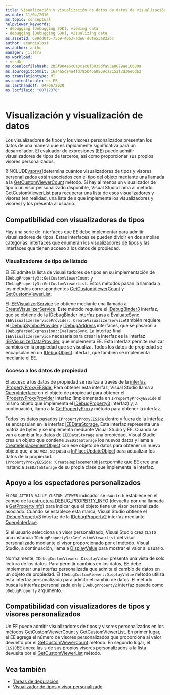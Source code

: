 ```yaml
---
title: Visualización y visualización de datos de datos de visualización y visualización de datos de visualización Microsoft Docs
ms.date: 11/04/2016
ms.topic: conceptual
helpviewer_keywords:
- debugging [Debugging SDK], viewing data
- debugging [Debugging SDK], visualizing data
ms.assetid: 699dd0f5-7569-40b3-ade6-d0fe53e832bc
author: acangialosi
ms.author: anthc
manager: jillfra
ms.workload:
- vssdk
ms.openlocfilehash: 2b5f984e6c6a3c1c8f3835dfa93a8679ae16680a
ms.sourcegitcommit: 16a4a5da4a4fd795b46a0869ca2152f2d36e6db2
ms.translationtype: MT
ms.contentlocale: es-ES
ms.lasthandoff: 04/06/2020
ms.locfileid: "80712376"
---
```

# <a name="visualizing-and-viewing-data"></a>Visualización y visualización de datos
Los visualizadores de tipos y los visores personalizados presentan los datos de una manera que es rápidamente significativa para un desarrollador. El evaluador de expresiones (EE) puede admitir visualizadores de tipos de terceros, así como proporcionar sus propios visores personalizados.

 [!INCLUDE[vsprvs](../../code-quality/includes/vsprvs_md.md)]determina cuántos visualizadores de tipos y visores personalizados están asociados con el tipo del objeto mediante una llamada a la [GetCustomViewerCount](../../extensibility/debugger/reference/idebugproperty3-getcustomviewercount.md) método. Si hay al menos un visualizador de tipo o un visor personalizado disponible, Visual Studio llama al método [GetCustomViewerList](../../extensibility/debugger/reference/idebugproperty3-getcustomviewerlist.md) para recuperar una lista de esos visualizadores y visores (en realidad, una lista de s que implementa los visualizadores y visores) y los presenta al usuario.

## <a name="supporting-type-visualizers"></a>Compatibilidad con visualizadores de tipos
 Hay una serie de interfaces que EE debe implementar para admitir visualizadores de tipos. Estas interfaces se pueden dividir en dos amplias categorías: interfaces que enumeran los visualizadores de tipos y las interfaces que tienen acceso a los datos de propiedad.

### <a name="listing-type-visualizers"></a>Visualizadores de tipo de listado
 El EE admite la lista de visualizadores de tipos en su implementación de `IDebugProperty3::GetCustomViewerCount` y `IDebugProperty3::GetCustomViewerList`. Estos métodos pasan la llamada a los métodos correspondientes [GetCustomViewerCount](../../extensibility/debugger/reference/ieevisualizerservice-getcustomviewercount.md) y [GetCustomViewerList](../../extensibility/debugger/reference/ieevisualizerservice-getcustomviewerlist.md).

 El [IEEVisualizerService](../../extensibility/debugger/reference/ieevisualizerservice.md) se obtiene mediante una llamada a [CreateVisualizerService](../../extensibility/debugger/reference/ieevisualizerserviceprovider-createvisualizerservice.md). Este método requiere el [IDebugBinder3](../../extensibility/debugger/reference/idebugbinder3.md) interfaz, que se obtiene de la [IDebugBinder](../../extensibility/debugger/reference/idebugbinder.md) interfaz pasa a [EvaluateSync](../../extensibility/debugger/reference/idebugparsedexpression-evaluatesync.md). `IEEVisualizerServiceProvider::CreateVisualizerService`también requiere el [IDebugSymbolProvider](../../extensibility/debugger/reference/idebugsymbolprovider.md) y [IDebugAddress](../../extensibility/debugger/reference/idebugaddress.md) interfaces, que se pasaron a `IDebugParsedExpression::EvaluateSync`. La interfaz final `IEEVisualizerService` necesaria para crear la interfaz es la interfaz [IEEVisualizerDataProvider,](../../extensibility/debugger/reference/ieevisualizerdataprovider.md) que implementa EE. Esta interfaz permite realizar cambios en la propiedad que se visualiza. Todos los datos de propiedad se encapsulan en un [IDebugObject](../../extensibility/debugger/reference/idebugobject.md) interfaz, que también se implementa mediante el EE.

### <a name="accessing-property-data"></a>Acceso a los datos de propiedad
 El acceso a los datos de propiedad se realiza a través de la [interfaz IPropertyProxyEESide.](../../extensibility/debugger/reference/ipropertyproxyeeside.md) Para obtener esta interfaz, Visual Studio llama a [QueryInterface](/cpp/atl/queryinterface) en el objeto de propiedad para obtener el [IPropertyProxyProvider](../../extensibility/debugger/reference/ipropertyproxyprovider.md) interfaz (implementada en `IPropertyProxyEESide` el mismo objeto que implementa el [IDebugProperty3](../../extensibility/debugger/reference/idebugproperty3.md) interfaz) y, a continuación, llama a la [GetPropertyProxy](../../extensibility/debugger/reference/ipropertyproxyprovider-getpropertyproxy.md) método para obtener la interfaz.

 Todos los datos pasados `IPropertyProxyEESide` dentro y fuera de la interfaz se encapsulan en la interfaz [IEEDataStorage.](../../extensibility/debugger/reference/ieedatastorage.md) Esta interfaz representa una matriz de bytes y se implementa mediante Visual Studio y EE. Cuando se van a cambiar los datos de `IEEDataStorage` una propiedad, Visual Studio crea un objeto que contiene `IEEDataStorage` los nuevos datos y llama a [CreateReplacementObject](../../extensibility/debugger/reference/ipropertyproxyeeside-createreplacementobject.md) con ese objeto de datos para obtener un nuevo objeto que, a su vez, se pasa a [InPlaceUpdateObject](../../extensibility/debugger/reference/ipropertyproxyeeside-inplaceupdateobject.md) para actualizar los datos de la propiedad. `IPropertyProxyEESide::CreateReplacementObject`permite que EE cree una instancia `IEEDataStorage` de su propia clase que implementa la interfaz.

## <a name="supporting-custom-viewers"></a>Apoyo a los espectadores personalizados
 El `DBG_ATTRIB_VALUE_CUSTOM_VIEWER` indicador se `dwAttrib` establece en el campo de la [estructura DEBUG_PROPERTY_INFO](../../extensibility/debugger/reference/debug-property-info.md) (devuelta por una llamada a [GetPropertyInfo](../../extensibility/debugger/reference/idebugproperty2-getpropertyinfo.md)) para indicar que el objeto tiene un visor personalizado asociado. Cuando se establece esta marca, Visual Studio obtiene el [IDebugProperty3](../../extensibility/debugger/reference/idebugproperty3.md) interfaz de la [IDebugProperty2](../../extensibility/debugger/reference/idebugproperty2.md) interfaz mediante [QueryInterface](/cpp/atl/queryinterface).

 Si el usuario selecciona un visor personalizado, Visual Studio crea `CLSID` una instancia `IDebugProperty3::GetCustomViewerList` del visor personalizado mediante el visor proporcionado por el método. Visual Studio, a continuación, llama a [DisplayValue](../../extensibility/debugger/reference/idebugcustomviewer-displayvalue.md) para mostrar el valor al usuario.

 Normalmente, `IDebugCustomViewer::DisplayValue` presenta una vista de solo lectura de los datos. Para permitir cambios en los datos, EE debe implementar una interfaz personalizada que admita el cambio de datos en un objeto de propiedad. El `IDebugCustomViewer::DisplayValue` método utiliza esta interfaz personalizada para admitir el cambio de datos. El método busca la interfaz personalizada en la `IDebugProperty2` interfaz pasada como `pDebugProperty` argumento.

## <a name="supporting-both-type-visualizers-and-custom-viewers"></a>Compatibilidad con visualizadores de tipos y visores personalizados
 Un EE puede admitir visualizadores de tipos y visores personalizados en los métodos [GetCustomViewerCount](../../extensibility/debugger/reference/idebugproperty3-getcustomviewercount.md) y [GetCustomViewerList.](../../extensibility/debugger/reference/idebugproperty3-getcustomviewerlist.md) En primer lugar, el EE agrega el número de visores personalizados que proporciona al valor devuelto por el [GetCustomViewerCount](../../extensibility/debugger/reference/ieevisualizerservice-getcustomviewercount.md) método. En segundo lugar, el `CLSID`EE anexa las s de sus propios visores personalizados a la lista devuelta por el [GetCustomViewerList](../../extensibility/debugger/reference/ieevisualizerservice-getcustomviewerlist.md) método.

## <a name="see-also"></a>Vea también
- [Tareas de depuración](../../extensibility/debugger/debugging-tasks.md)
- [Visualizador de tipos y visor personalizado](../../extensibility/debugger/type-visualizer-and-custom-viewer.md)
